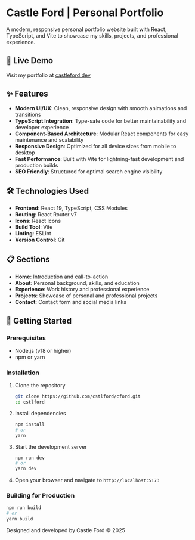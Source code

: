 # Castle Ford | Personal Portfolio

A modern, responsive personal portfolio website built with React, TypeScript, and Vite to showcase my skills, projects, and professional experience.

## 🚀 Live Demo

Visit my portfolio at [castleford.dev](https://cstlford.netlify.app)

## ✨ Features

- **Modern UI/UX**: Clean, responsive design with smooth animations and transitions
- **TypeScript Integration**: Type-safe code for better maintainability and developer experience
- **Component-Based Architecture**: Modular React components for easy maintenance and scalability
- **Responsive Design**: Optimized for all device sizes from mobile to desktop
- **Fast Performance**: Built with Vite for lightning-fast development and production builds
- **SEO Friendly**: Structured for optimal search engine visibility

## 🛠️ Technologies Used

- **Frontend**: React 19, TypeScript, CSS Modules
- **Routing**: React Router v7
- **Icons**: React Icons
- **Build Tool**: Vite
- **Linting**: ESLint
- **Version Control**: Git

## 📋 Sections

- **Home**: Introduction and call-to-action
- **About**: Personal background, skills, and education
- **Experience**: Work history and professional experience
- **Projects**: Showcase of personal and professional projects
- **Contact**: Contact form and social media links

## 🚀 Getting Started

### Prerequisites

- Node.js (v18 or higher)
- npm or yarn

### Installation

1. Clone the repository

   ```bash
   git clone https://github.com/cstlford/cford.git
   cd cstlford
   ```

2. Install dependencies

   ```bash
   npm install
   # or
   yarn
   ```

3. Start the development server

   ```bash
   npm run dev
   # or
   yarn dev
   ```

4. Open your browser and navigate to `http://localhost:5173`

### Building for Production

```bash
npm run build
# or
yarn build
```

Designed and developed by Castle Ford © 2025
